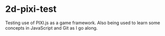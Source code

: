 # 2d-pixi-test
Testing use of PIXI.js as a game framework.
Also being used to learn some concepts in JavaScript and Git as I go along.
